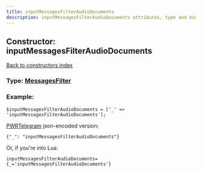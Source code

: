 ```yaml
---
title: inputMessagesFilterAudioDocuments
description: inputMessagesFilterAudioDocuments attributes, type and example
---
```

## Constructor: inputMessagesFilterAudioDocuments  
[Back to constructors index](index.md)






### Type: [MessagesFilter](../types/MessagesFilter.md)


### Example:

```
$inputMessagesFilterAudioDocuments = ['_' => 'inputMessagesFilterAudioDocuments'];
```  

[PWRTelegram](https://pwrtelegram.xyz) json-encoded version:

```
{"_": "inputMessagesFilterAudioDocuments"}
```


Or, if you're into Lua:  


```
inputMessagesFilterAudioDocuments={_='inputMessagesFilterAudioDocuments'}

```


